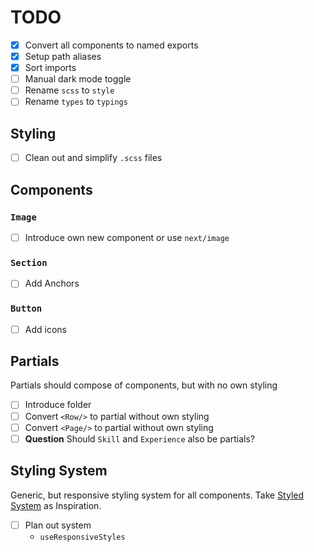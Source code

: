 # TODO

- [x] Convert all components to named exports
- [x] Setup path aliases
- [x] Sort imports
- [ ] Manual dark mode toggle
- [ ] Rename `scss` to `style`
- [ ] Rename `types` to `typings`

## Styling

- [ ] Clean out and simplify `.scss` files

## Components

### `Image`

- [ ] Introduce own new component or use `next/image`

### `Section`

- [ ] Add Anchors

### `Button`

- [ ] Add icons

## Partials

Partials should compose of components, but with no own styling

- [ ] Introduce folder
- [ ] Convert `<Row/>` to partial without own styling
- [ ] Convert `<Page/>` to partial without own styling
- [ ] **Question** Should `Skill` and `Experience` also be partials?

## Styling System

Generic, but responsive styling system for all components.
Take [Styled System](https://styled-system.com/) as Inspiration.

- [ ] Plan out system
  - `useResponsiveStyles`
